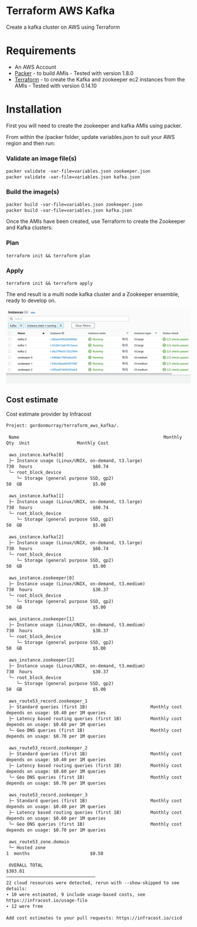 # Terraform AWS Kafka
Create a kafka cluster on AWS using Terraform

# Requirements

* An AWS Account
* [Packer](https://www.packer.io/) - to build AMIs - Tested with version 1.8.0
* [Terraform](https://www.terraform.io/) - to create the Kafka and zookeeper ec2 instances from the AMIs - Tested with version 0.14.10

# Installation

First you will need to create the zookeeper and kafka AMIs using packer.

From within the /packer folder, update variables.json to suit your AWS region and then run:

### Validate an image file(s)

```
packer validate -var-file=variables.json zookeeper.json
packer validate -var-file=variables.json kafka.json
```

### Build the image(s)

```
packer build -var-file=variables.json zookeeper.json
packer build -var-file=variables.json kafka.json
```

Once the AMIs have been created, use Terraform to create the Zookeeper and Kafka clusters:

### Plan

```
terraform init && terraform plan
```

### Apply

```
terraform init && terraform apply
```

The end result is a multi node kafka cluster and a Zookeeper ensemble, ready to develop on.

![Kafka and Zookeeper nodes](files/kafka.png)

## Cost estimate

Cost estimate provider by Infracost

```
Project: gordonmurray/terraform_aws_kafka/.

 Name                                                       Monthly Qty  Unit                  Monthly Cost

 aws_instance.kafka[0]
 ├─ Instance usage (Linux/UNIX, on-demand, t3.large)                730  hours                       $60.74
 └─ root_block_device
    └─ Storage (general purpose SSD, gp2)                            50  GB                           $5.00

 aws_instance.kafka[1]
 ├─ Instance usage (Linux/UNIX, on-demand, t3.large)                730  hours                       $60.74
 └─ root_block_device
    └─ Storage (general purpose SSD, gp2)                            50  GB                           $5.00

 aws_instance.kafka[2]
 ├─ Instance usage (Linux/UNIX, on-demand, t3.large)                730  hours                       $60.74
 └─ root_block_device
    └─ Storage (general purpose SSD, gp2)                            50  GB                           $5.00

 aws_instance.zookeeper[0]
 ├─ Instance usage (Linux/UNIX, on-demand, t3.medium)               730  hours                       $30.37
 └─ root_block_device
    └─ Storage (general purpose SSD, gp2)                            50  GB                           $5.00

 aws_instance.zookeeper[1]
 ├─ Instance usage (Linux/UNIX, on-demand, t3.medium)               730  hours                       $30.37
 └─ root_block_device
    └─ Storage (general purpose SSD, gp2)                            50  GB                           $5.00

 aws_instance.zookeeper[2]
 ├─ Instance usage (Linux/UNIX, on-demand, t3.medium)               730  hours                       $30.37
 └─ root_block_device
    └─ Storage (general purpose SSD, gp2)                            50  GB                           $5.00

 aws_route53_record.zookeeper_1
 ├─ Standard queries (first 1B)                        Monthly cost depends on usage: $0.40 per 1M queries
 ├─ Latency based routing queries (first 1B)           Monthly cost depends on usage: $0.60 per 1M queries
 └─ Geo DNS queries (first 1B)                         Monthly cost depends on usage: $0.70 per 1M queries

 aws_route53_record.zookeeper_2
 ├─ Standard queries (first 1B)                        Monthly cost depends on usage: $0.40 per 1M queries
 ├─ Latency based routing queries (first 1B)           Monthly cost depends on usage: $0.60 per 1M queries
 └─ Geo DNS queries (first 1B)                         Monthly cost depends on usage: $0.70 per 1M queries

 aws_route53_record.zookeeper_3
 ├─ Standard queries (first 1B)                        Monthly cost depends on usage: $0.40 per 1M queries
 ├─ Latency based routing queries (first 1B)           Monthly cost depends on usage: $0.60 per 1M queries
 └─ Geo DNS queries (first 1B)                         Monthly cost depends on usage: $0.70 per 1M queries

 aws_route53_zone.domain
 └─ Hosted zone                                                       1  months                       $0.50

 OVERALL TOTAL                                                                                      $303.81
──────────────────────────────────
22 cloud resources were detected, rerun with --show-skipped to see details:
∙ 10 were estimated, 9 include usage-based costs, see https://infracost.io/usage-file
∙ 12 were free

Add cost estimates to your pull requests: https://infracost.io/cicd
```